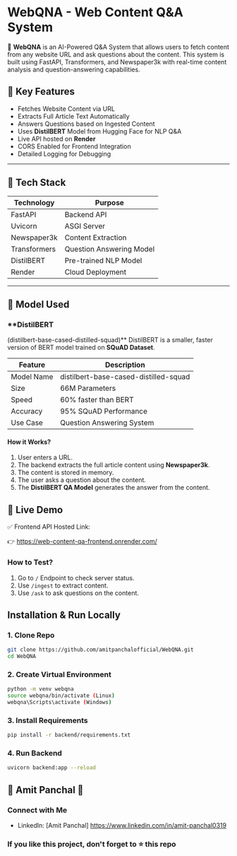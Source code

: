# WebQNA - Web Content Q&A System

🚀 **WebQNA** is an AI-Powered Q&A System that allows users to fetch content from any website URL and ask questions about the content. This system is built using FastAPI, Transformers, and Newspaper3k with real-time content analysis and question-answering capabilities.

## 🔑 Key Features

- Fetches Website Content via URL
- Extracts Full Article Text Automatically
- Answers Questions based on Ingested Content
- Uses **DistilBERT** Model from Hugging Face for NLP Q&A
- Live API hosted on **Render**
- CORS Enabled for Frontend Integration
- Detailed Logging for Debugging

---

## 🎯 Tech Stack

| Technology     | Purpose               |
|---------------|---------------------|
| FastAPI       | Backend API         |
| Uvicorn       | ASGI Server        |
| Newspaper3k   | Content Extraction |
| Transformers  | Question Answering Model |
| DistilBERT    | Pre-trained NLP Model |
| Render        | Cloud Deployment |

---

## 🤖 Model Used

### **DistilBERT

 (distilbert-base-cased-distilled-squad)**
DistilBERT is a smaller, faster version of BERT model trained on **SQuAD Dataset**.

| Feature           | Description               |
|----------------|--------------------------|
| Model Name     | distilbert-base-cased-distilled-squad |
| Size           | 66M Parameters         |
| Speed         | 60% faster than BERT   |
| Accuracy      | 95% SQuAD Performance  |
| Use Case      | Question Answering System |

#### How it Works?

1. User enters a URL.
2. The backend extracts the full article content using **Newspaper3k**.
3. The content is stored in memory.
4. The user asks a question about the content.
5. The **DistilBERT QA Model** generates the answer from the content.

## 🚀 Live Demo

✅ Frontend API Hosted Link:  

👉 https://web-content-qa-frontend.onrender.com/

### How to Test?

1. Go to `/` Endpoint to check server status.
2. Use `/ingest` to extract content.
3. Use `/ask` to ask questions on the content.

## Installation & Run Locally

### 1. Clone Repo

```bash
git clone https://github.com/amitpanchalofficial/WebQNA.git
cd WebQNA
```

### 2. Create Virtual Environment

```bash
python -m venv webqna
source webqna/bin/activate (Linux)
webqna\Scripts\activate (Windows)
```

### 3. Install Requirements

```bash
pip install -r backend/requirements.txt
```

### 4. Run Backend

```bash
uvicorn backend:app --reload
```

## 🙌 Amit Panchal 🚀

### Connect with Me

- LinkedIn: [Amit Panchal] https://www.linkedin.com/in/amit-panchal0319

### If you like this project, don't forget to ⭐ this repo
